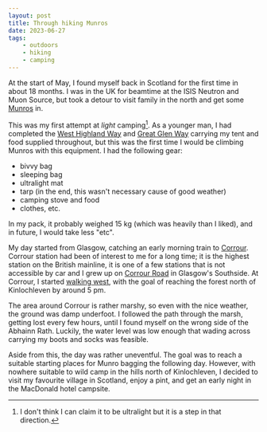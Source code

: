 ```yaml
---
layout: post
title: Through hiking Munros 
date: 2023-06-27
tags: 
    - outdoors
    - hiking
    - camping
---
```


At the start of May, I found myself back in Scotland for the first time in about 18 months. 
I was in the UK for beamtime at the ISIS Neutron and Muon Source, but took a detour to visit family in the north and get some [Munros](https://en.wikipedia.org/wiki/Munro) in.

This was my first attempt at *light* camping[^1].
As a younger man, I had completed the [West Highland Way](https://en.wikipedia.org/wiki/West_Highland_Way) and [Great Glen Way](https://en.wikipedia.org/wiki/Great_Glen_Way) carrying my tent and food supplied throughout, but this was the first time I would be climbing Munros with this equipment. 
I had the following gear:
- bivvy bag
- sleeping bag
- ultralight mat
- tarp (in the end, this wasn't necessary cause of good weather)
- camping stove and food
- clothes, etc.

In my pack, it probably weighed 15 kg (which was heavily than I liked), and in future, I would take less "etc".

My day started from Glasgow, catching an early morning train to [Corrour](https://en.wikipedia.org/wiki/Corrour_railway_station). 
Corrour station had been of interest to me for a long time; it is the highest station on the British mainline, it is one of a few stations that is not accessible by car and I grew up on [Corrour Road](https://goo.gl/maps/MQwS2epwVQ98ausS7) in Glasgow's Southside. 
At Corrour, I started [walking west](https://www.strava.com/activities/8991749335), with the goal of reaching the forest north of Kinlochleven by around 5 pm. 

The area around Corrour is rather marshy, so even with the nice weather, the ground was damp underfoot. 
I followed the path through the marsh, getting lost every few hours, until I found myself on the wrong side of the Abhainn Rath. 
Luckily, the water level was low enough that wading across carrying my boots and socks was feasible. 

Aside from this, the day was rather uneventful.
The goal was to reach a suitable starting places for Munro bagging the following day. 
However, with nowhere suitable to wild camp in the hills north of Kinlochleven, I decided to visit my favourite village in Scotland, enjoy a pint, and get an early night in the MacDonald hotel campsite. 

[^1]: I don't think I can claim it to be ultralight but it is a step in that direction. 